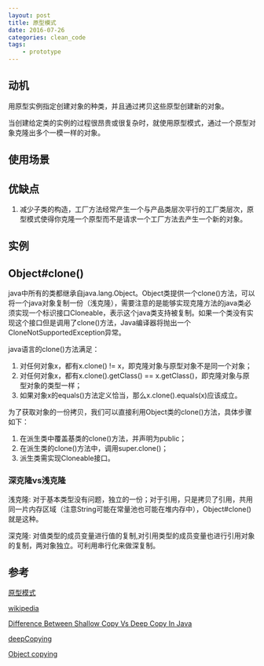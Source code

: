 ```yaml
---
layout: post
title: 原型模式
date: 2016-07-26
categories: clean_code
tags:
    - prototype
---
```


## 动机

用原型实例指定创建对象的种类，并且通过拷贝这些原型创建新的对象。

当创建给定类的实例的过程很昂贵或很复杂时，就使用原型模式，通过一个原型对象克隆出多个一模一样的对象。


## 使用场景

## 优缺点

1. 减少子类的构造，工厂方法经常产生一个与产品类层次平行的工厂类层次，原型模式使得你克隆一个原型而不是请求一个工厂方法去产生一个新的对象。

## 实例

## Object#clone()

java中所有的类都继承自java.lang.Object。Object类提供一个clone()方法，可以将一个java对象复制一份（浅克隆），需要注意的是能够实现克隆方法的java类必须实现一个标识接口Cloneable，表示这个java类支持被复制。如果一个类没有实现这个接口但是调用了clone()方法，Java编译器将抛出一个CloneNotSupportedException异常。

java语言的clone()方法满足：

1. 对任何对象x，都有x.clone() != x，即克隆对象与原型对象不是同一个对象；
2. 对任何对象x，都有x.clone().getClass() == x.getClass()，即克隆对象与原型对象的类型一样；
3. 如果对象x的equals()方法定义恰当，那么x.clone().equals(x)应该成立。

为了获取对象的一份拷贝，我们可以直接利用Object类的clone()方法，具体步骤如下：

1. 在派生类中覆盖基类的clone()方法，并声明为public；
2. 在派生类的clone()方法中，调用super.clone()；
3. 派生类需实现Cloneable接口。

### 深克隆vs浅克隆

浅克隆: 对于基本类型没有问题，独立的一份；对于引用，只是拷贝了引用，共用同一片内存区域（注意String可能在常量池也可能在堆内存中），Object#clone()就是这种。

深克隆: 对值类型的成员变量进行值的复制,对引用类型的成员变量也进行引用对象的复制，两对象独立。可利用串行化来做深复制。

## 参考

[原型模式](https://quanke.gitbooks.io/design-pattern-java/content/%E5%8E%9F%E5%9E%8B%E6%A8%A1%E5%BC%8F-Prototype%20Pattern.html)

[wikipedia](https://en.wikipedia.org/wiki/Prototype_pattern)  

[Difference Between Shallow Copy Vs Deep Copy In Java](http://javaconceptoftheday.com/difference-between-shallow-copy-vs-deep-copy-in-java/)

[deepCopying](https://www.cs.utexas.edu/~scottm/cs307/handouts/deepCopying.htm)

[Object copying](https://en.wikipedia.org/wiki/Object_copying)
